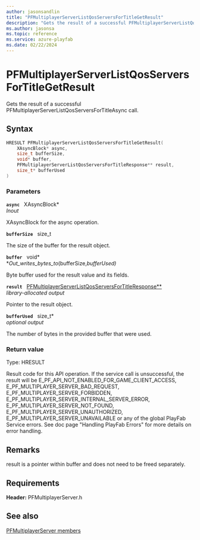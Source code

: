 ```yaml
---
author: jasonsandlin
title: "PFMultiplayerServerListQosServersForTitleGetResult"
description: "Gets the result of a successful PFMultiplayerServerListQosServersForTitleAsync call."
ms.author: jasonsa
ms.topic: reference
ms.service: azure-playfab
ms.date: 02/22/2024
---
```


# PFMultiplayerServerListQosServersForTitleGetResult  

Gets the result of a successful PFMultiplayerServerListQosServersForTitleAsync call.  

## Syntax  
  
```cpp
HRESULT PFMultiplayerServerListQosServersForTitleGetResult(  
    XAsyncBlock* async,  
    size_t bufferSize,  
    void* buffer,  
    PFMultiplayerServerListQosServersForTitleResponse** result,  
    size_t* bufferUsed  
)  
```  
  
### Parameters  
  
**`async`** &nbsp; XAsyncBlock*  
*_Inout_*  
  
XAsyncBlock for the async operation.  
  
**`bufferSize`** &nbsp; size_t  
  
The size of the buffer for the result object.  
  
**`buffer`** &nbsp; void*  
*_Out_writes_bytes_to_(bufferSize,*bufferUsed)*  
  
Byte buffer used for the result value and its fields.  
  
**`result`** &nbsp; [PFMultiplayerServerListQosServersForTitleResponse**](../../pfmultiplayerservertypes/structs/pfmultiplayerserverlistqosserversfortitleresponse.md)  
*library-allocated output*  
  
Pointer to the result object.  
  
**`bufferUsed`** &nbsp; size_t*  
*optional output*  
  
The number of bytes in the provided buffer that were used.  
  
  
### Return value
Type: HRESULT
  
Result code for this API operation. If the service call is unsuccessful, the result will be E_PF_API_NOT_ENABLED_FOR_GAME_CLIENT_ACCESS, E_PF_MULTIPLAYER_SERVER_BAD_REQUEST, E_PF_MULTIPLAYER_SERVER_FORBIDDEN, E_PF_MULTIPLAYER_SERVER_INTERNAL_SERVER_ERROR, E_PF_MULTIPLAYER_SERVER_NOT_FOUND, E_PF_MULTIPLAYER_SERVER_UNAUTHORIZED, E_PF_MULTIPLAYER_SERVER_UNAVAILABLE or any of the global PlayFab Service errors. See doc page "Handling PlayFab Errors" for more details on error handling.
  
## Remarks  
  
result is a pointer within buffer and does not need to be freed separately.
  
## Requirements  
  
**Header:** PFMultiplayerServer.h
  
## See also  
[PFMultiplayerServer members](../pfmultiplayerserver_members.md)  

  
  

